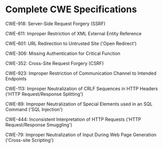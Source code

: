

# Complete CWE Specifications

CWE-918: Server-Side Request Forgery (SSRF)

CWE-611: Improper Restriction of XML External Entity Reference

CWE-601: URL Redirection to Untrusted Site ('Open Redirect')

CWE-306: Missing Authentication for Critical Function

CWE-352: Cross-Site Request Forgery (CSRF)

CWE-923: Improper Restriction of Communication Channel to Intended Endpoints

CWE-113: Improper Neutralization of CRLF Sequences in HTTP Headers ('HTTP Request/Response Splitting')

CWE-89: Improper Neutralization of Special Elements used in an SQL Command ('SQL Injection')

CWE-444: Inconsistent Interpretation of HTTP Requests ('HTTP Request/Response Smuggling')

CWE-79: Improper Neutralization of Input During Web Page Generation ('Cross-site Scripting')